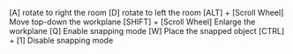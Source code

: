 [A] rotate to right the room
[D] rotate to left the room
[ALT] + [Scroll Wheel] Move top-down the workplane
[SHIFT] + [Scroll Wheel] Enlarge the workplane
[Q] Enable snapping mode
[W] Place the snapped object
[CTRL] + [1] Disable snapping mode
